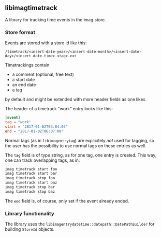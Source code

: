 ## libimagtimetrack

A library for tracking time events in the imag store.

### Store format

Events are stored with a store id like this:

```
/timetrack/<insert-date-year>/<insert-date-month>/<insert-date-day>/<insert-date-time>-<tag>.ext
```

Timetrackings contain

* a comment (optional, free text)
* a start date
* an end date
* a tag

by default and might be extended with more header fields as one likes.

The header of a timetrack "work" entry looks like this:

```toml
[event]
tag = "work"
start = "2017-01-02T03:04:05"
end = "2017-01-02T06:07:08"
```

Normal tags (as in `libimagentrytag`) are explicitely _not_ used for tagging,
so the user has the possibility to use normal tags on these entries as well.

The `tag` field is of type string, as for one tag, one entry is created. This
way, one can track overlapping tags, as in:

```bash
imag timetrack start foo
imag timetrack start bar
imag timetrack stop foo
imag timetrack start baz
imag timetrack stop bar
imag timetrack stop baz
```

The `end` field is, of course, only set if the event already ended.

### Library functionality

The library uses the `libimagentrydatetime::datepath::DatePathBuilder` for
building `StoreId` objects.

